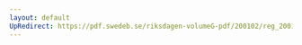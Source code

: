 ```yaml
---
layout: default
UpRedirect: https://pdf.swedeb.se/riksdagen-volumeG-pdf/200102/reg_200102/reg_200102_0595.pdf
---
```

